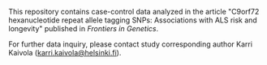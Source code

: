 This repository contains case-control data analyzed in the article "C9orf72 hexanucleotide repeat allele tagging SNPs: 
Associations with ALS risk and longevity" published in *Frontiers in Genetics*.

For further data inquiry, please contact study corresponding author Karri Kaivola (karri.kaivola@helsinki.fi).
